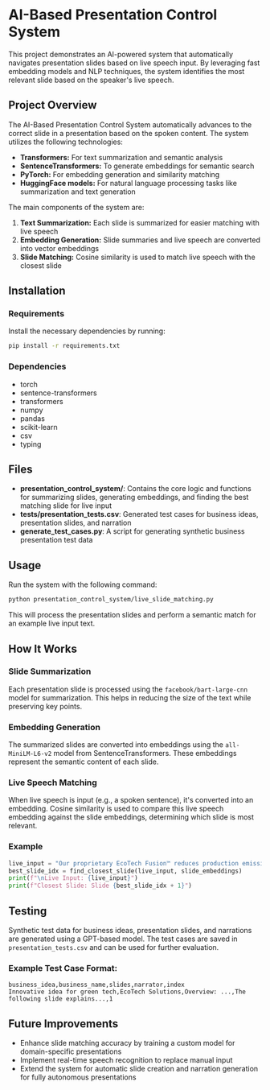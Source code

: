 # AI-Based Presentation Control System

This project demonstrates an AI-powered system that automatically navigates presentation slides based on live speech input. By leveraging fast embedding models and NLP techniques, the system identifies the most relevant slide based on the speaker's live speech.

## Project Overview

The AI-Based Presentation Control System automatically advances to the correct slide in a presentation based on the spoken content. The system utilizes the following technologies:

- **Transformers:** For text summarization and semantic analysis
- **SentenceTransformers:** To generate embeddings for semantic search  
- **PyTorch:** For embedding generation and similarity matching
- **HuggingFace models:** For natural language processing tasks like summarization and text generation

The main components of the system are:

1. **Text Summarization:** Each slide is summarized for easier matching with live speech
2. **Embedding Generation:** Slide summaries and live speech are converted into vector embeddings
3. **Slide Matching:** Cosine similarity is used to match live speech with the closest slide

## Installation

### Requirements

Install the necessary dependencies by running:

```bash
pip install -r requirements.txt
```

### Dependencies

- torch
- sentence-transformers
- transformers
- numpy
- pandas
- scikit-learn
- csv
- typing

## Files

- **presentation_control_system/**: Contains the core logic and functions for summarizing slides, generating embeddings, and finding the best matching slide for live input
- **tests/presentation_tests.csv**: Generated test cases for business ideas, presentation slides, and narration
- **generate_test_cases.py**: A script for generating synthetic business presentation test data

## Usage

Run the system with the following command:

```bash
python presentation_control_system/live_slide_matching.py
```

This will process the presentation slides and perform a semantic match for an example live input text.

## How It Works

### Slide Summarization

Each presentation slide is processed using the `facebook/bart-large-cnn` model for summarization. This helps in reducing the size of the text while preserving key points.

### Embedding Generation

The summarized slides are converted into embeddings using the `all-MiniLM-L6-v2` model from SentenceTransformers. These embeddings represent the semantic content of each slide.

### Live Speech Matching

When live speech is input (e.g., a spoken sentence), it's converted into an embedding. Cosine similarity is used to compare this live speech embedding against the slide embeddings, determining which slide is most relevant.

### Example

```python
live_input = "Our proprietary EcoTech Fusion™ reduces production emissions and makes building materials cheaper."
best_slide_idx = find_closest_slide(live_input, slide_embeddings)
print(f"\nLive Input: {live_input}")
print(f"Closest Slide: Slide {best_slide_idx + 1}")
```

## Testing

Synthetic test data for business ideas, presentation slides, and narrations are generated using a GPT-based model. The test cases are saved in `presentation_tests.csv` and can be used for further evaluation.

### Example Test Case Format:

```csv
business_idea,business_name,slides,narrator,index
Innovative idea for green tech,EcoTech Solutions,Overview: ...,The following slide explains...,1
```

## Future Improvements

- Enhance slide matching accuracy by training a custom model for domain-specific presentations
- Implement real-time speech recognition to replace manual input
- Extend the system for automatic slide creation and narration generation for fully autonomous presentations
